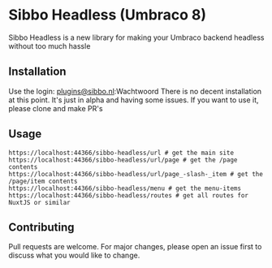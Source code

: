 # Sibbo Headless (Umbraco 8)

Sibbo Headless is a new library for making your Umbraco backend headless without too much hassle

## Installation

Use the login: plugins@sibbo.nl:Wachtwoord
There is no decent installation at this point. It's just in alpha and having some issues. If you want to use it, please clone and make PR's

## Usage

```
https://localhost:44366/sibbo-headless/url # get the main site
https://localhost:44366/sibbo-headless/url/page # get the /page contents
https://localhost:44366/sibbo-headless/url/page_-slash-_item # get the /page/item contents
https://localhost:44366/sibbo-headless/menu # get the menu-items
https://localhost:44366/sibbo-headless/routes # get all routes for NuxtJS or similar
```

## Contributing
Pull requests are welcome. For major changes, please open an issue first to discuss what you would like to change.